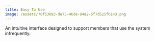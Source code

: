 ```yaml
---
title: Easy To Use
image: /assets/70f53093-de75-46de-94e2-5f7d525f6143.png
---
```

An intuitive interface designed to support members that use the system infrequently.